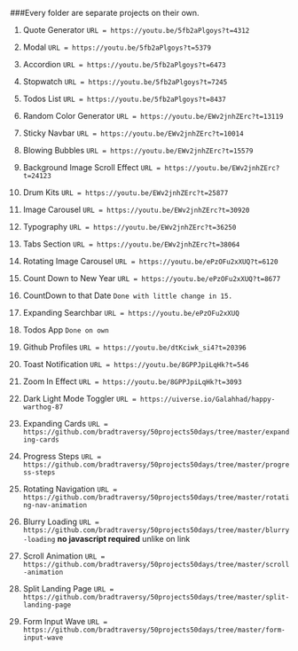 ###Every folder are separate projects on their own.

01. Quote Generator
 ```URL = https://youtu.be/5fb2aPlgoys?t=4312```

02. Modal
 ```URL = https://youtu.be/5fb2aPlgoys?t=5379```

03. Accordion
 ```URL = https://youtu.be/5fb2aPlgoys?t=6473```

04. Stopwatch
 ```URL = https://youtu.be/5fb2aPlgoys?t=7245```

05. Todos List
 ```URL = https://youtu.be/5fb2aPlgoys?t=8437```

06. Random Color Generator
```URL = https://youtu.be/EWv2jnhZErc?t=13119``` 

07. Sticky Navbar
```URL = https://youtu.be/EWv2jnhZErc?t=10014```

08. Blowing Bubbles
```URL = https://youtu.be/EWv2jnhZErc?t=15579```

09. Background Image Scroll Effect
```URL = https://youtu.be/EWv2jnhZErc?t=24123```

10. Drum Kits
```URL = https://youtu.be/EWv2jnhZErc?t=25877```

11. Image Carousel
```URL = https://youtu.be/EWv2jnhZErc?t=30920```

12. Typography
```URL = https://youtu.be/EWv2jnhZErc?t=36250```

13. Tabs Section
```URL = https://youtu.be/EWv2jnhZErc?t=38064```

14. Rotating Image Carousel
```URL = https://youtu.be/ePzOFu2xXUQ?t=6120```

15. Count Down to New Year
```URL = https://youtu.be/ePzOFu2xXUQ?t=8677```

16. CountDown to that Date
```Done with little change in 15.```

17. Expanding Searchbar
```URL = https://youtu.be/ePzOFu2xXUQ```

18. Todos App
```Done on own```

19. Github Profiles
```URL = https://youtu.be/dtKciwk_si4?t=20396```

20. Toast Notification
```URL = https://youtu.be/8GPPJpiLqHk?t=546```

21. Zoom In Effect
```URL = https://youtu.be/8GPPJpiLqHk?t=3093```

22. Dark Light Mode Toggler
```URL = https://uiverse.io/Galahhad/happy-warthog-87```

23. Expanding Cards
```URL = https://github.com/bradtraversy/50projects50days/tree/master/expanding-cards```

24. Progress Steps
```URL = https://github.com/bradtraversy/50projects50days/tree/master/progress-steps```

25. Rotating Navigation
```URL = https://github.com/bradtraversy/50projects50days/tree/master/rotating-nav-animation```

26. Blurry Loading 
```URL = https://github.com/bradtraversy/50projects50days/tree/master/blurry-loading```  __no javascript required__ unlike on link

27. Scroll Animation
```URL = https://github.com/bradtraversy/50projects50days/tree/master/scroll-animation```

28. Split Landing Page
```URL = https://github.com/bradtraversy/50projects50days/tree/master/split-landing-page```

29. Form Input Wave
```URL = https://github.com/bradtraversy/50projects50days/tree/master/form-input-wave```